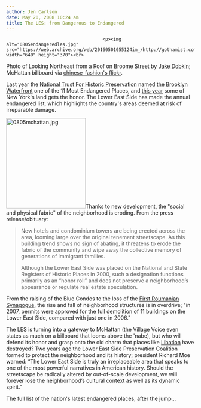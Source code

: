 ```yaml
---
author: Jen Carlson
date: May 20, 2008 10:24 am
title: The LES: from Dangerous to Endangered
---
```


	
										<p><img alt="0805endangeredles.jpg" src="https://web.archive.org/web/20160501055124im_/http://gothamist.com/attachments/arts_jen/0805endangeredles.jpg" width="640" height="370"><br>
<span class="photo_caption">Photo of Looking Northeast from a Roof on Broome Street by <a href="https://web.archive.org/web/20160501055124/http://www.bluejake.com/archives/2007/11/06/looking_northeast_from_a_roof_on_broome_street.php">Jake Dobkin</a>; McHattan billboard via <a href="https://web.archive.org/web/20160501055124/http://www.flickr.com/photos/simmermon/2397844985">chinese_fashion&apos;s flickr</a>.</span></p>

<p>Last year the <a href="https://web.archive.org/web/20160501055124/http://www.PreservationNation.org/">National Trust For Historic Preservation</a> named <a href="https://web.archive.org/web/20160501055124/http://gothamist.com/2007/06/14/national_trust.php">the Brooklyn Waterfront</a> one of the 11 Most Endangered Places, and <a href="https://web.archive.org/web/20160501055124/http://www.wcbs880.com/Lower-East-Side-on-Most-Endangered-Places-List/2219290">this year</a> some of New York&apos;s land gets the honor. The Lower East Side has made the annual endangered list, which highlights the country&apos;s areas deemed at risk of irreparable damage.</p>

<p><img alt="0805mchattan.jpg" src="https://web.archive.org/web/20160501055124im_/http://gothamist.com/attachments/arts_jen/0805mchattan.jpg" width="212" height="240" class="right">Thanks to new development, the &quot;social and physical fabric&quot; of the neighborhood is eroding. From the press release/obituary:</p><blockquote>New hotels and condominium towers are being erected across the area, looming large over the original tenement streetscape.  As this building trend shows no sign of abating, it threatens to erode the fabric of the community and wipe away the collective memory of generations of immigrant families.<p></p>

<p>Although the Lower East Side was placed on the National and State Registers of Historic Places in 2000, such a designation functions primarily as an &#x201C;honor roll&#x201D; and does not preserve a neighborhood&#x2019;s appearance or regulate real estate speculation.</p></blockquote>From the raising of the Blue Condos to the loss of the <a href="https://web.archive.org/web/20160501055124/http://gothamist.com/2006/01/22/breaking_temple.php">First Roumanian Synagogue</a>, the rise and fall of neighborhood structures is in overdrive; &quot;in 2007, permits were approved for the full demolition of 11 buildings on the Lower East Side, compared with just one in 2006.&quot; <p></p>

<p>The LES is turning into a gateway to McHattan (the Village Voice even states as much on a billboard that looms above the &apos;nabe), but who will defend its honor and grasp onto the old charm that places like <a href="https://web.archive.org/web/20160501055124/http://curbed.com/archives/2005/02/15/libation_sparks_les_hipster_war.php">Libation</a> have destroyed? Two years ago the Lower East Side Preservation Coalition formed to protect the neighborhood and its history; president Richard Moe warned: &#x201C;The Lower East Side is truly an irreplaceable area that speaks to one of the most powerful narratives in American history. Should the streetscape be radically altered by out-of-scale development, we will forever lose the neighborhood&#x2019;s cultural context as well as its dynamic spirit.&#x201D; </p>

<p>The full list of the nation&apos;s latest endangered places, after the jump...</p>					
										
									
				